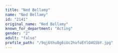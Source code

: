 ```yaml
---
title: "Ned Bellamy"
name: "Ned Bellamy"
id: "2141"
original_name: "Ned Bellamy"
known_for_department: "Acting"
gender: "2"
adult: "false"
profile_path: "/9qj6thu0g6iUc2hvfoEYlO4GSbY.jpg"
---
```

